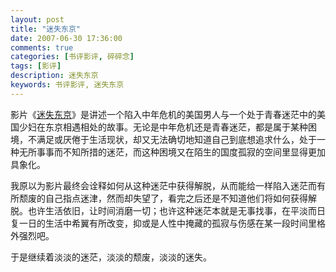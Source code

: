 ```yaml
---
layout: post
title: "迷失东京"
date: 2007-06-30 17:36:00
comments: true
categories: [书评影评, 碎碎念]
tags: [影评]
description: 迷失东京
keywords: 书评影评, 迷失东京
---
```


影片《[迷失东京](http://movie.douban.com/subject/1291835/)》是讲述一个陷入中年危机的美国男人与一个处于青春迷茫中的美国少妇在东京相遇相处的故事。无论是中年危机还是青春迷茫，都是属于某种困境，不满足或厌倦于生活现状，却又无法确切地知道自己到底想追求什么，处于一种无所事事而不知所措的迷茫，而这种困境又在陌生的国度孤寂的空间里显得更加具象化。

我原以为影片最终会诠释如何从这种迷茫中获得解脱，从而能给一样陷入迷茫而有所颓废的自己指点迷津，然而却失望了，看完之后还是不知道他们将如何获得解脱。也许生活依旧，让时间消磨一切；也许这种迷茫本就是无事找事，在平淡而日复一日的生活中希翼有所改变，抑或是人性中掩藏的孤寂与伤感在某一段时间里格外强烈吧。

于是继续着淡淡的迷茫，淡淡的颓废，淡淡的迷失。
